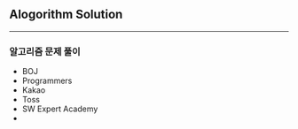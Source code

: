 ## Alogorithm Solution

---
### 알고리즘 문제 풀이

- BOJ
- Programmers
- Kakao
- Toss
- SW Expert Academy
- 
